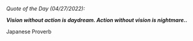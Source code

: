 *Quote of the Day (04/27/2022):*

_**Vision without action is daydream. Action without vision is nightmare..**_

Japanese Proverb